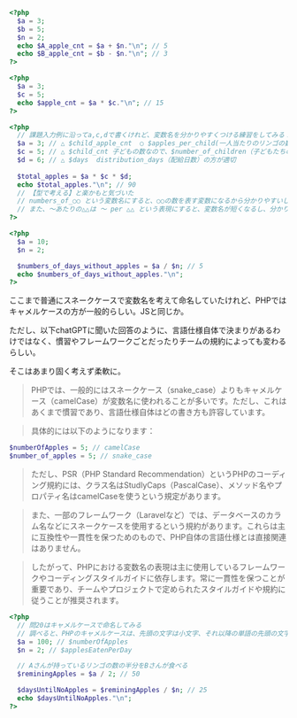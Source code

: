 ```php
<?php
  $a = 3;
  $b = 5;
  $n = 2;
  echo $A_apple_cnt = $a + $n."\n"; // 5
  echo $B_apple_cnt = $b - $n."\n"; // 3
?>
```

```php
<?php
  $a = 3;
  $c = 5;
  echo $apple_cnt = $a * $c."\n"; // 15
?>
```

```php
<?php
  // 課題入力例に沿ってa,c,dで書くけれど、変数名を分かりやすくつける練習をしてみる！ chatGPTに適切なものを後で聞いてメモ
  $a = 3; // △ $child_apple_cnt  ○ $apples_per_child(一人当たりのリンゴの数)
  $c = 5; // △ $child_cnt 子どもの数なので、$number_of_children（子どもたちの数）の方が適切
  $d = 6; // △ $days  distribution_days（配給日数）の方が適切
  
  $total_apples = $a * $c * $d;
  echo $total_apples."\n"; // 90
  // 【型で考える】と楽かもと気づいた
  // numbers_of_○○ という変数名にすると、○○の数を表す変数になるから分かりやすいし命名しやすくてgoodだと思った。
  // また、〜あたりの△△は 〜 per △△ という表現にすると、変数名が短くなるし、分かりやすいと思った。
?>
```

```php
<?php
  $a = 10;
  $n = 2;

  $numbers_of_days_without_apples = $a / $n; // 5
  echo $numbers_of_days_without_apples."\n";
?>
```
ここまで普通にスネークケースで変数名を考えて命名していたけれど、PHPではキャメルケースの方が一般的らしい。JSと同じか。

ただし、以下chatGPTに聞いた回答のように、言語仕様自体で決まりがあるわけではなく、慣習やフレームワークごとだったりチームの規約によっても変わるらしい。

そこはあまり固く考えず柔軟に。

> PHPでは、一般的にはスネークケース（snake_case）よりもキャメルケース（camelCase）が変数名に使われることが多いです。ただし、これはあくまで慣習であり、言語仕様自体はどの書き方も許容しています。

> 具体的には以下のようになります：

```php
$numberOfApples = 5; // camelCase
$number_of_apples = 5; // snake_case
```
> ただし、PSR（PHP Standard Recommendation）というPHPのコーディング規約には、クラス名はStudlyCaps（PascalCase）、メソッド名やプロパティ名はcamelCaseを使うという規定があります。

> また、一部のフレームワーク（Laravelなど）では、データベースのカラム名などにスネークケースを使用するという規約があります。これらは主に互換性や一貫性を保つためのもので、PHP自体の言語仕様とは直接関連はありません。

> したがって、PHPにおける変数名の表現は主に使用しているフレームワークやコーディングスタイルガイドに依存します。常に一貫性を保つことが重要であり、チームやプロジェクトで定められたスタイルガイドや規約に従うことが推奨されます。

```php
<?php
  // 問20はキャメルケースで命名してみる
  // 調べると、PHPのキャメルケースは、先頭の文字は小文字、それ以降の単語の先頭の文字は大文字が一般的らしい
  $a = 100; // $numberOfApples
  $n = 2; // $applesEatenPerDay

  // Aさんが持っているリンゴの数の半分をBさんが食べる
  $reminingApples = $a / 2; // 50

  $daysUntilNoApples = $reminingApples / $n; // 25
  echo $daysUntilNoApples."\n";
?>
```
